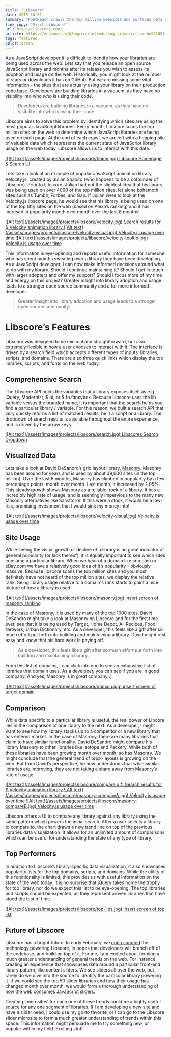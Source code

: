 ```yaml
---
title: "Libscore"
date: 2015-10-01
summary: "FontReach crawls the top million websites and surfaces data about font usage across the web."
link_copy: "Visit Libscore"
url: http://libscore.com/
article: https://medium.com/@Shapiro/introducing-libscore-com-be93165fa497
tags: featured
color: green
---
```


As a JavaScript developer it is difficult to identify how your libraries are being used across the web. Lets say that you release an open source JavaScript library and months after its release you wish to assess its adoption and usage on the web. Historically, you might look at the number of stars or downloads it has on GitHub. But we are missing some vital information - the sites that are actually using your library on their production code base. Developers are building libraries in a vacuum, as they have no visibility into who <em>who</em> is using their code.

<blockquote>
  Developers are building libraries in a vacuum, as they have no visibility into who is using their code. 
</blockquote>

Libscore aims to solve this problem by identifying which sites are using the most popular JavaScript libraries. Every month, Libscore scans the top million sites on the web to determine which JavaScript libraries are being used on each page. At the end of each crawl, we are left with a heaping pile of valuable data which represents the current state of JavaScript library usage on the web today. Libscore allows us to interact with this data.

<a class="enlarge border" href="/assets/images/projects/libscore/home.jpg">
  ![Alt text](/assets/images/projects/libscore/home.jpg)
  Libscore Homepage & Search UI
</a>

Lets take a look at an example of popular JavaScript animation library, Velocity,js, created by Julian Shapiro (who happens to be a cofounder of Libscore). Prior to Libscore, Julian had not the slightest idea that his library was being used on over 4000 of the top million sites, let alone bohemoth sites such as Tumblr, Forbes, and Gap. If Julian were to look at the Velocity.js libscore page, he would see that his library is being used on one of the top fifty sites on the web (based on Alexa’s ranking) and it has incresed in popularity month over month over the last 6 months!

<a class="enlarge border" href="/assets/images/projects/libscore/velocity.jpg">
  ![Alt text](/assets/images/projects/libscore/velocity.jpg)
  Search results for $.Velocity animation library
</a>

<a class="enlarge border half" href="/assets/images/projects/libscore/velocity-visual.jpg">
  ![Alt text](/assets/images/projects/libscore/velocity-visual.jpg)
  Velocity.js usage over time
</a><a class="enlarge border half" href="/assets/images/projects/libscore/velocity-tooltip.jpg">
  ![Alt text](/assets/images/projects/libscore/velocity-tooltip.jpg)
  Velocity.js usage over time
</a>

This information is eye-opening and reports useful information for someone who has spent months sweating over a library they have been developing. As a JavaScript developer, I can now make informed decisions around what to do with my library. Should I continue maintaining it? Should I get in touch with larger adopters and offer my support? Should I focus more of my time and energy on this project? Greater insight into library adoption and usage leads to a stronger open source community and a far more informed developer.

<blockquote>
  Greater insight into library adoption and usage leads to a stronger open source community.
</blockquote>

<!-- ## Libscore’s UI
Before we dive into Libscore’s features, we must understand how it was built. Libscore is a single-page app, driven by queries to the API and -->

# Libscore’s Features

Libscore was designed to be minimal and straightforward, but also extremely flexible in how a user chooses to interact with it. The interface is driven by a search field which accepts different types of inputs: libraries, scripts, and domains. There are also three quick links which display the top libraries, scripts, and fonts on the web today.

## Comprehensive Search
The Libscore API holds the variables that a library exposes itself as e.g. jQuery, Modernizr, $.ui, or $.fn.fancybox. Because Libscore uses the lib variable versus the branded name, it is important that the search helps you find a particular library / variable. For this reason, we built a search API that very quickly returns a list of matched results, be it a script or a library. The dropdown of search results is available throughout the entire experience, and is driven by the arrow keys.

<a class="enlarge border" href="/assets/images/projects/libscore/search.jpg">
  ![Alt text](/assets/images/projects/libscore/search.jpg)
  Libscores Search Dropdown
</a>

## Visualized Data
Lets take a look at David DeSandro’s grid layout library, [Masonry](http://libscore.com/#Masonry). Masonry has been around for years and is used by about 39,000 sites (in the top million). Over the last 6 months, Masonry has climbed in popularity by a few percentage points, month over month. Last month, it increased by 2.05%. This steady growth shows Masonry as a reliable, rock of a library. It has a incredibly high rate of usage, and is seemingly impervious to the many new Masonry alternatives like Salvatorre. If this were a stock, it would be a low-risk, promising investment that I would sink my money into!

<a class="enlarge border" href="/assets/images/projects/libscore/velocity-visual.jpg">
  ![Alt text](/assets/images/projects/libscore/velocity-visual.jpg)
  Velocity.js usage over time
</a>

## Site Usage
While seeing the visual growth or decline of a library is an great indicator of general popularity (or lack thereof), it is equally important to see which sites consume a particular library. When we hear of a domain like cnn.com or eBay.com we have a relatively good idea of it’s popularity - obviously massive. Because libscore scans the top million sites and you most definitely have not heard of the top million sites, we display the relative rank. Seing library usage relative to a domain's rank starts to paint a nice picture of how a library is used.

<a class="enlarge border" href="/assets/images/projects/libscore/masonry.jpg">
  ![Alt text](/assets/images/projects/libscore/masonry.jpg)
  insert screen of masonry ranking
</a>

In the case of Masrony, it is used by many of the top 1000 sites.  David DeSandro might take a look at Masonry on Libscore and for the first time ever, see that it is being used by Target, Home Depot, All Recipes, Food Network, Urban Dictionary, etc. As a developer, this feels like a gift after so much effort put forth into building and maintaining a library. David might rest easy and know that his hard work is paying off.

<blockquote>As a developer, this feels like a gift after so much effort put forth into building and maintaining a library.</blockquote>

From this list of domains, I can click into one to see an exhaustive list of libraries that domain uses. As a developer, you can see if you are in good company. And yes, Masonry is in great company :)

<a class="enlarge border" href="/assets/images/projects/libscore/domain.jpg">
  ![Alt text](/assets/images/projects/libscore/domain.jpg)
  insert screen of target domain
</a>

## Comparison
While data specific to a particular library is useful, the real power of Libcore lies in the comparison of one library to the next. As a developer, I might want to see how my library stacks up to a competitor or a new library that has entered market. In the case of Masrony, there are many libraries that claim to have similar functionality. David DeSandro might compare his library Masonry to other libraries like Isotope and Packery. While both of these libraries have been growing month over month, so has Masonry. We might conclude that the general trend of brick-layouts is growing on the web. But from David’s perspective, he now understands that while similar libraries are improving, they are not taking a share away from Masonry’s rate of usage.


<a class="enlarge border" href="/assets/images/projects/libscore/compare.gif">
  ![Alt text](/assets/images/projects/libscore/compare.gif)
  Search results for $.Velocity animation library
</a>

<a class="enlarge border half" href="/assets/images/projects/libscore/masonry-compareA.jpg">
  ![Alt text](/assets/images/projects/libscore/masonry-compareA.jpg)
  Velocity.js usage over time
</a><a class="enlarge border half" href="/assets/images/projects/libscore/masonry-compareB.jpg">
  ![Alt text](/assets/images/projects/libscore/masonry-compareB.jpg)
  Velocity.js usage over time
</a>



Libscore offers a UI to compare any library against any library using the same pattern which powers the initial search. After a user selects a library to compare to, the chart draws a new trend line on top of the previous libraries data visualization. It allows for an unlimited amount of comparisons which can be useful for understanding the state of any type of library.

<!-- <a class="enlarge border" href="/assets/images/projects/libscore/compare.jpg">
  ![Alt text](/assets/images/projects/libscore/compare.jpg)
  insert screen of dropdown
</a> -->

## Top Performers
In addition to Libscore’s library-specific data visualization, it also showcases popularity lists for the top domains, scripts, and domains. While the utility of this functionality is limited, this provides us with useful information on the state of the web today. It is no surprise that jQuery takes home the trophy for top library, nor do we expect this list to be eye-opening. The top libraries and scripts should be expected, as they represent proven libraries that have stood the test of time.

<a class="enlarge border" href="/assets/images/projects/libscore/top-libs.jpg">
  ![Alt text](/assets/images/projects/libscore/top-libs.jpg)
  insert screen of top list
</a>

## Future of Libscore
Libscore has a bright future. In early February, we [open sourced](https://medium.com/@jhchen/open-sourcing-libscore-the-javascript-tracker-b41eff3b8e36#.hbezgg58f) the technology powering Libscore, in hopes that developers will branch off of the codebase, and build on top of it. For me, I am excited about forming a much greater understanding of general trends on the web. For instance, creating an experience that showcases data around a particular front-end library pattern, like content sliders. We see sliders all over the web, but rarely do we dive into the source to identify the particular library powering it. If we could see the top 50 slider libraries and how their usage has changed month over month, we would form a thorough understanding of how the web consumes JavaScript sliders. 

Creating ‘microsites’ for each one of these trends could be a highly useful source for any one segment of libraries. If I am developing a new site and have a slider need, I could use my go-to favorite, or I can go to the Libscore slider microsite to form a much greater understanding of trends within this space. This information might persuade me to try something new, or popular within my field. Exciting stuff.